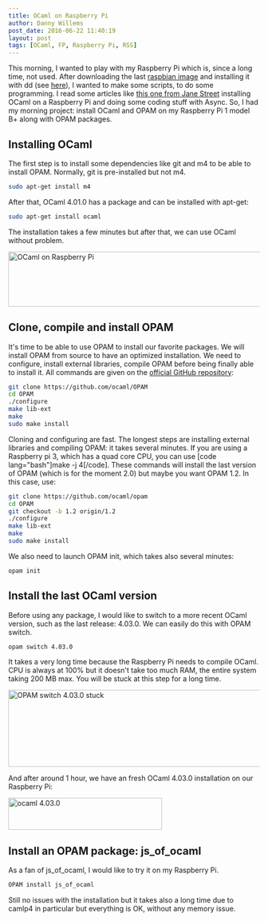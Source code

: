 ```yaml
---
title: OCaml on Raspberry Pi
author: Danny Willems
post_date: 2016-06-22 11:40:19
layout: post
tags: [OCaml, FP, Raspberry Pi, RSS]
---
```

This morning, I wanted to play with my Raspberry Pi which is, since a long time, not used. After downloading the last <a href="https://www.raspberrypi.org/downloads/raspbian/">raspbian image</a> and installing it with dd (see <a href="https://www.raspberrypi.org/documentation/installation/installing-images/README.md">here</a>), I wanted to make some scripts, to do some programming. I read some articles like <a href="https://blogs.janestreet.com/bootstrapping-ocamlasync-on-the-raspberry-pi/">this one from Jane Street</a> installing OCaml on a Raspberry Pi and doing some coding stuff with Async. So, I had my morning project: install OCaml and OPAM on my Raspberry Pi 1 model B+ along with OPAM packages.

## Installing OCaml

The first step is to install some dependencies like git and m4 to be able to install OPAM. Normally, git is pre-installed but not m4.
```bash
sudo apt-get install m4
```

After that, OCaml 4.01.0 has a package and can be installed with apt-get:
```bash
sudo apt-get install ocaml
```

The installation takes a few minutes but after that, we can use OCaml without problem.

<a href="http://blog.danny-willems.be/wp-content/uploads/2016/06/Selection_003.png" rel="attachment wp-att-287"><img src="http://blog.danny-willems.be/wp-content/uploads/2016/06/Selection_003.png" alt="OCaml on Raspberry Pi" width="553" height="110" class="size-full wp-image-287" /></a>

## Clone, compile and install OPAM

It's time to be able to use OPAM to install our favorite packages. We will install OPAM from source to have an optimized installation. We need to configure, install external libraries, compile OPAM before being finally able to install it. All commands are given on the <a href="https://github.com/ocaml/OPAM">official GitHub repository</a>:

```bash
git clone https://github.com/ocaml/OPAM
cd OPAM
./configure
make lib-ext
make
sudo make install
```

Cloning and configuring are fast. The longest steps are installing external libraries and compiling OPAM: it takes several minutes.
If you are using a Raspberry pi 3, which has a quad core CPU, you can use [code lang="bash"]make -j 4[/code].
These commands will install the last version of OPAM (which is for the moment 2.0) but maybe you want OPAM 1.2. In this case, use:

```bash
git clone https://github.com/ocaml/opam
cd OPAM
git checkout -b 1.2 origin/1.2
./configure
make lib-ext
make
sudo make install
```

We also need to launch OPAM init, which takes also several minutes:

```bash
opam init
```

## Install the last OCaml version

Before using any package, I would like to switch to a more recent OCaml version, such as the last release: 4.03.0. We can easily do this with OPAM switch.

```bash
opam switch 4.03.0
```

It takes a very long time because the Raspberry Pi needs to compile OCaml. CPU is always at 100% but it doesn't take too much RAM, the entire system taking 200 MB max. You will be stuck at this step for a long time.

<a href="http://blog.danny-willems.be/wp-content/uploads/2016/06/Selection_004.png" rel="attachment wp-att-293"><img src="http://blog.danny-willems.be/wp-content/uploads/2016/06/Selection_004.png" alt="OPAM switch 4.03.0 stuck" width="651" height="154" class="size-full wp-image-293" /></a>

And after around 1 hour, we have an fresh OCaml 4.03.0 installation on our Raspberry Pi:

<a href="http://blog.danny-willems.be/wp-content/uploads/2016/06/Selection_001.png" rel="attachment wp-att-295"><img src="http://blog.danny-willems.be/wp-content/uploads/2016/06/Selection_001.png" alt="ocaml 4.03.0" width="308" height="64" class="size-full wp-image-295" /></a>

## Install an OPAM package: js_of_ocaml

As a fan of js_of_ocaml, I would like to try it on my Raspberry Pi.

```bash
OPAM install js_of_ocaml
```

Still no issues with the installation but it takes also a long time due to camlp4 in particular but everything is OK, without any memory issue.

